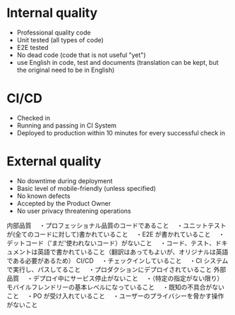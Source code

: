 # Internal quality

- Professional quality code
- Unit tested (all types of code)
- E2E tested
- No dead code (code that is not useful "yet")
- use English in code, test and documents (translation can be kept, but the original need to be in English)

# CI/CD

- Checked in
- Running and passing in CI System
- Deployed to production within 10 minutes for every successful check in

# External quality

- No downtime during deployment
- Basic level of mobile-friendly (unless specified)
- No known defects
- Accepted by the Product Owner
- No user privacy threatening operations

内部品質
　・プロフェッショナル品質のコードであること
　・ユニットテストが(全てのコードに対して)書かれていること
　・E2E が書かれていること
　・デットコード（'まだ'使われないコード）がないこと
　・コード、テスト、ドキュメントは英語で書かれていること（翻訳はあってもよいが、オリジナルは英語である必要があるため）
CI/CD
　・チェックインしていること
　・CI システムで実行し、パスしてること
　・プロダクションにデプロイされていること
外部品質
　・デプロイ中にサービス停止がないこと
　・（特定の指定がない限り）モバイルフレンドリーの基本レベルになっていること
　・既知の不具合がないこと
　・PO が受け入れていること
　・ユーザーのプライバシーを脅かす操作がないこと
